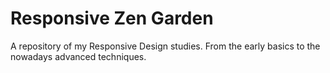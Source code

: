 # Responsive Zen Garden

A repository of my Responsive Design studies.
From the early basics to the nowadays advanced techniques.

